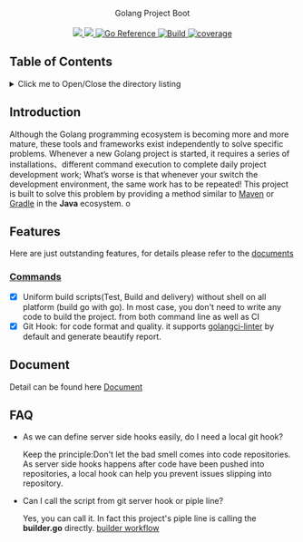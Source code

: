 <p align="center">
Golang Project Boot
  <br/>
  <br/>
  <a href = "https://github.com/kcmvp/gb/blob/main/LICENSE">
   <img src="https://img.shields.io/github/license/kcmvp/gb"/>
  </a>
  <a href="https://goreportcard.com/report/github.com/kcmvp/gb">
    <img src="https://goreportcard.com/badge/github.com/kcmvp/gb" />
  </a>
  <a href="https://pkg.go.dev/github.com/kcmvp/gb">
    <img src="https://pkg.go.dev/badge/github.com/kcmvp/gb.svg" alt="Go Reference"/>
  </a>
  <a href="https://github.com/kcmvp/gb/blob/main/.github/workflows/build.yml" rel="nofollow">
     <img src="https://img.shields.io/github/actions/workflow/status/kcmvp/gb/build.yml?branch=main" alt="Build" />
  </a>
  <a href="https://app.codecov.io/gh/kcmvp/gb" ref="nofollow">
    <img src ="https://img.shields.io/codecov/c/github/kcmvp/gb" alt="coverage"/>
  </a>

</p>

<span id="nav-1"></span>

## Table of Contents

<details>
  <summary>Click me to Open/Close the directory listing</summary>

- [1. Table of Contents](#nav-1)
- [2. Introduction](#nav-2)
- [3. Features](#nav-3)
- [4. Document](#nav-4)
- [5. FAQ](#nav-5)

</details>

<span id="nav-2"></span>

## Introduction
Although the Golang programming ecosystem is becoming more and more mature, 
these tools and frameworks exist independently to solve specific problems. 
Whenever a new Golang project is started, it requires a series of installations、different command execution
to complete daily project development work; 
What’s worse is that whenever your switch the development environment, the same work has to be repeated! 
This project is built to solve this problem by providing a method similar to [Maven](https://maven.apache.org/) or [Gradle](https://gradle.com/) in the **Java** ecosystem.
o
<span id="nav-3"></span>

## Features

Here are just outstanding features, for details please refer to the [documents](https://github.com/kcmvp/gb/wiki)

### [Commands](https://github.com/kcmvp/gb/wiki#commands)

- [x] Uniform build scripts(Test, Build and delivery) without shell on all platform (build go with go).
  In most case, you don't need to write any code to build the project. from both command line as well as CI
- [x] Git Hook: for code format and quality. it supports [golangci-linter](https://golangci-lint.run/) by default and
  generate beautify report.

<span id="nav-4"></span>

## Document

Detail can be found here  [Document](https://github.com/kcmvp/gb/wiki)

<span id="nav-5"></span>

## FAQ

- As we can define server side hooks easily, do I need a local git hook?

  Keep the principle:Don't let the bad smell comes into code repositories.
  As server side hooks happens after code have been pushed into repositories, a local hook can help you prevent issues
  slipping into repository. 
  
- Can I call the script from git server hook or piple line?

  Yes, you can call it. In fact this project's piple line is calling the **builder.go** directly. [builder workflow](https://github.com/kcmvp/gb/blob/main/.github/workflows/build.yml) 


